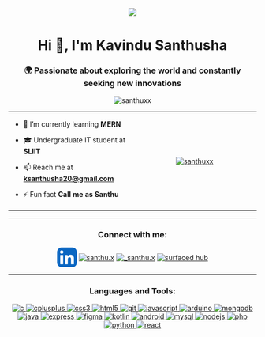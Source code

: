 <div align = "center">
<img src="https://i.giphy.com/media/KzJkzjggfGN5Py6nkT/200.webp" width="100">
</div>

<h1 align="center">Hi 👋, I'm Kavindu Santhusha</h1>

<h3 align="center">🌍 Passionate about exploring the world and constantly seeking new innovations</h3>

<p align="center"> <img src="https://komarev.com/ghpvc/?username=santhuxx&label=Profile%20views&color=97CA00&style=flat" alt="santhuxx" /> </p>

<table align="center">
<tr border="none">
<td width="50%" align="left">
  
  - 🌱 I’m currently learning **MERN**

  - 🎓 Undergraduate IT student at **SLIIT**

  - 📫 Reach me at **ksanthusha20@gmail.com**

  - ⚡ Fun fact **Call me as Santhu**


</td>
<td width="50%" align="center">

   <a href="https://github.com/santhuxx">
    <img width=450 height=170 align="center" alt="santhuxx" src="https://github-readme-stats.vercel.app/api?username=santhuxx&theme=midnight-blue&show_icons=true&bg_color=0D1117&hide_border=true&count_private=true" />
  </a>
  
  </td>
</tr>
</table>

---

<h3 align="center">Connect with me:</h3>
<p align="center">
<a href="https://linkedin.com/in/kavindu-santhusha-495a64215" target="blank"><img align="center" src="https://github.com/tandpfun/skill-icons/blob/main/icons/LinkedIn.svg" alt="kavindu-santhusha-495a64215" height="40" width="40" /></a>
<a href="https://fb.com/santhu.x" target="blank"><img align="center" src="https://raw.githubusercontent.com/rahuldkjain/github-profile-readme-generator/master/src/images/icons/Social/facebook.svg" alt="santhu.x" height="40" width="40" /></a>
<a href="https://instagram.com/_santhu.x" target="blank"><img align="center" src="https://www.edigitalagency.com.au/wp-content/uploads/new-Instagram-icon-png-full-colour.png" alt="_santhu.x" height="40" width="40" /></a>
<a href="https://www.youtube.com/@SurfacedHub" target="blank"><img align="center" src="https://static-00.iconduck.com/assets.00/youtube-icon-2048x2048-gedp2icy.png" alt="surfaced hub" height="40" width="40" /></a>
</p>

---

<h3 align="center">Languages and Tools:</h3>
<p align="center"> 
  <a href="https://www.cprogramming.com/" target="_blank" rel="noreferrer"> <img src="https://github.com/Scar1109/skill-icons/blob/main/icons/C.svg" alt="c" width="40" height="40"/> </a> 
  <a href="https://www.w3schools.com/cpp/" target="_blank" rel="noreferrer"> <img src="https://github.com/Scar1109/skill-icons/blob/main/icons/CPP.svg" alt="cplusplus" width="40" height="40"/> </a> 
  <a href="https://www.w3schools.com/css/" target="_blank" rel="noreferrer"> <img src="https://github.com/Scar1109/skill-icons/blob/main/icons/CSS.svg" alt="css3" width="40" height="40"/> </a> 
  <a href="https://www.w3.org/html/" target="_blank" rel="noreferrer"> <img src="https://github.com/Scar1109/skill-icons/blob/main/icons/HTML.svg" alt="html5" width="40" height="40"/> </a> 
    <a href="https://git-scm.com/" target="_blank" rel="noreferrer"> <img src="https://github.com/Scar1109/skill-icons/blob/main/icons/Git.svg" alt="git" width="40" height="40"/> </a> 
  <a href="https://developer.mozilla.org/en-US/docs/Web/JavaScript" target="_blank" rel="noreferrer"> <img src="https://github.com/Scar1109/skill-icons/blob/main/icons/JavaScript.svg" alt="javascript" width="40" height="40"/> </a> 
  <a href="https://www.arduino.cc/" target="_blank" rel="noreferrer"> <img src="https://github.com/Scar1109/skill-icons/blob/main/icons/Arduino.svg" alt="arduino" width="40" height="40"/> </a> 
  <a href="https://www.mongodb.com/" target="_blank" rel="noreferrer"> <img src="https://github.com/Scar1109/skill-icons/blob/main/icons/MongoDB.svg" alt="mongodb" width="40" height="40"/> </a> 
  <a href="https://www.java.com" target="_blank" rel="noreferrer"> <img src="https://github.com/Scar1109/skill-icons/blob/main/icons/Java-Dark.svg" alt="java" width="40" height="40"/> </a>
  <a href="https://expressjs.com" target="_blank" rel="noreferrer"> <img src="https://github.com/Scar1109/skill-icons/blob/main/icons/ExpressJS-Dark.svg" alt="express" width="40" height="40"/> </a> 
  <a href="https://www.figma.com/" target="_blank" rel="noreferrer"> <img src="https://github.com/Scar1109/skill-icons/blob/main/icons/Figma-Dark.svg" alt="figma" width="40" height="40"/> </a> 
  <a href="https://kotlinlang.org" target="_blank" rel="noreferrer"> <img src="https://github.com/Scar1109/skill-icons/blob/main/icons/Kotlin-Dark.svg" alt="kotlin" width="40" height="40"/> </a> 
  <a href="https://developer.android.com" target="_blank" rel="noreferrer"> <img src="https://github.com/Scar1109/skill-icons/blob/main/icons/AndroidStudio-Dark.svg" alt="android" width="40" height="40"/> </a> 
  <a href="https://www.mysql.com/" target="_blank" rel="noreferrer"> <img src="https://github.com/Scar1109/skill-icons/blob/main/icons/MySQL-Dark.svg" alt="mysql" width="40" height="40"/> </a> 
  <a href="https://nodejs.org" target="_blank" rel="noreferrer"> <img src="https://github.com/Scar1109/skill-icons/blob/main/icons/NodeJS-Dark.svg" alt="nodejs" width="40" height="40"/> </a> 
  <a href="https://www.php.net" target="_blank" rel="noreferrer"> <img src="https://github.com/Scar1109/skill-icons/blob/main/icons/PHP-Dark.svg" alt="php" width="40" height="40"/> </a> 
  <a href="https://www.python.org" target="_blank" rel="noreferrer"> <img src="https://github.com/Scar1109/skill-icons/blob/main/icons/Python-Dark.svg" alt="python" width="40" height="40"/> </a> 
  <a href="https://reactjs.org/" target="_blank" rel="noreferrer"> <img src="https://github.com/Scar1109/skill-icons/blob/main/icons/React-Dark.svg" alt="react" width="40" height="40"/> </a> 
</p>


